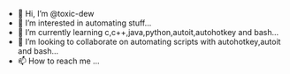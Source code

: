 - 👋 Hi, I’m @toxic-dew
- 👀 I’m interested in automating stuff...
- 🌱 I’m currently learning c,c++,java,python,autoit,autohotkey and bash...
- 💞️ I’m looking to collaborate on automating scripts with autohotkey,autoit and bash...
- 📫 How to reach me ...

<!---
toxic-dew/toxic-dew is a ✨ special ✨ repository because its `README.md` (this file) appears on your GitHub profile.
You can click the Preview link to take a look at your changes.
--->
